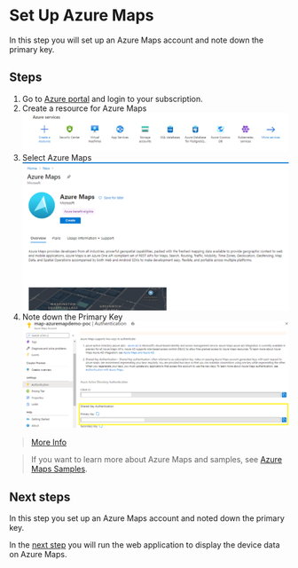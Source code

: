 # Set Up Azure Maps

In this step you will set up an Azure Maps account and note down the primary key.

## Steps

1. Go to [Azure portal]('https://portal.azure.com') and login to your subscription. 
2. Create a resource for Azure Maps  ![Azure Maps](../images/azure-maps-create-1.png)
3. Select Azure Maps![Azure Maps](../images/azure-maps-create-2.png)
4. Note down the Primary Key
![Azure Maps](../images/azure-maps-create-3.png)
> [More Info](https://docs.microsoft.com/azure/azure-maps/map-create)
   
> If you want to learn more about Azure Maps and samples, see [Azure Maps Samples](https://azuremapscodesamples.azurewebsites.net/index.html?WT.mc_id=iotcurriculum-github-jabenn).

## Next steps

In this step you set up an Azure Maps account and noted down the primary key. 

In the [next step](./set-up-web-app.md) you will run the web application to display the device data on Azure Maps.
